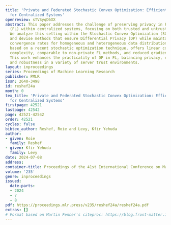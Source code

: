 ```yaml
---
title: 'Private and Federated Stochastic Convex Optimization: Efficient Strategies
  for Centralized Systems'
openreview: sTVSyqD6XX
abstract: This paper addresses the challenge of preserving privacy in Federated Learning
  (FL) within centralized systems, focusing on both trusted and untrusted server scenarios.
  We analyze this setting within the Stochastic Convex Optimization (SCO) framework,
  and devise methods that ensure Differential Privacy (DP) while maintaining optimal
  convergence rates for homogeneous and heterogeneous data distributions. Our approach,
  based on a recent stochastic optimization technique, offers linear computational
  complexity, comparable to non-private FL methods, and reduced gradient obfuscation.
  This work enhances the practicality of DP in FL, balancing privacy, efficiency,
  and robustness in a variety of server trust environments.
layout: inproceedings
series: Proceedings of Machine Learning Research
publisher: PMLR
issn: 2640-3498
id: reshef24a
month: 0
tex_title: 'Private and Federated Stochastic Convex Optimization: Efficient Strategies
  for Centralized Systems'
firstpage: 42521
lastpage: 42542
page: 42521-42542
order: 42521
cycles: false
bibtex_author: Reshef, Roie and Levy, Kfir Yehuda
author:
- given: Roie
  family: Reshef
- given: Kfir Yehuda
  family: Levy
date: 2024-07-08
address:
container-title: Proceedings of the 41st International Conference on Machine Learning
volume: '235'
genre: inproceedings
issued:
  date-parts:
  - 2024
  - 7
  - 8
pdf: https://proceedings.mlr.press/v235/reshef24a/reshef24a.pdf
extras: []
# Format based on Martin Fenner's citeproc: https://blog.front-matter.io/posts/citeproc-yaml-for-bibliographies/
---
```


